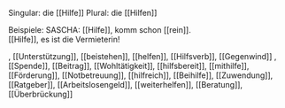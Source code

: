 Singular: die [[Hilfe]]
Plural: die [[Hilfen]]

Beispiele:
SASCHA: [[Hilfe]], komm schon [[rein]].
[[Hilfe]], es ist die Vermieterin!

, [[Unterstützung]], [[beistehen]], [[helfen]], [[Hilfsverb]], [[Gegenwind]]
, [[Spende]], [[Beitrag]], [[Wohltätigkeit]], [[hilfsbereit]], [[mithilfe]], [[Förderung]], [[Notbetreuung]], [[hilfreich]], [[Beihilfe]], [[Zuwendung]], [[Ratgeber]], [[Arbeitslosengeld]], [[weiterhelfen]], [[Beratung]], [[Überbrückung]]
